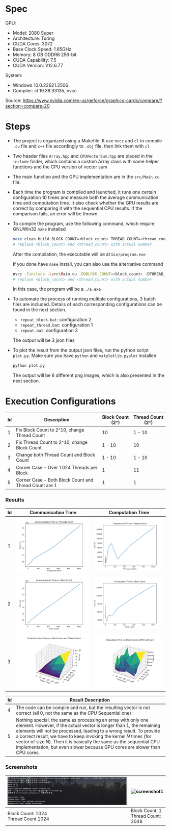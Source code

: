 # Spec

GPU: 

* Model: 2080 Super
* Architecture: Turing 
* CUDA Cores: 3072
* Base Clock Speed: 1.65GHz
* Memory: 8 GB GDDR6 256-bit
* CUDA Capability: 7.5
* CUDA Version: V12.6.77

System: 

* Windows 10.0.22621.2506
* Compiler: cl 19.38.33135, nvcc

Source: https://www.nvidia.com/en-us/geforce/graphics-cards/compare/?section=compare-20

# Steps

* The project is organized using a Makefile. It use `nvcc` and `cl` to compile `.cu` file and `c++` file accordingly to `.obj` file, then link them with `cl` 

* Two header files `Array.hpp` and `CPUVectorSum.hpp` are placed in the `include` folder, which contains a custom Array class with some helper functions and the CPU version of vector sum 

* The main function and the GPU implementation are in the `src/Main.cu` file. 

* Each time the program is compiled and launched, it runs one certain configuration 10 times and measure both the average communication time and computation time. It also check whether the GPU results are correct by comparing it with the sequential CPU results. If the comparison fails, an error will be thrown. 

* To compile the program, use the following command, which require GNUWin32 `make` installed 

  ```sh
  make clean build BLOCK_COUNT=<block_count> THREAD_COUNT=<thread_count>
  # replace <block_count> and <thread_count> with actual number
  ```

  After the compilation, the executable will be at `bin/program.exe`

  If you done have `make` install, you can also use the alternative command

  ```sh
  nvcc -Iinclude .\src\Main.cu -DDBLOCK_COUNT=<block_count> -DTHREAD_COUNT=<thread_count>
  # replace <block_count> and <thread_count> with actual number
  ```

  In this case, the program will be a `./a.exe`

* To automate the process of running multiple configurations, 3 batch files are included. Details of each corresponding configurations can be found in the next section. 

  * `repeat_block.bat`: configuration 2
  * `repeat_thread.bat`: configuration 1
  * `repeat.bat`: configuration 3

  The output will be 3 json files 

* To plot the result from the output json files, run the python script `plot.py`. Make sure you have `python` and `matplotlib.pyplot` installed 

  ```sh
  python plot.py
  ```

  The output will be 6 different png images, which is also presented in the next section.

# Execution Configurations

| Id   | Description                                           | Block Count (2^) | Thread Count (2^) |
| ---- | ----------------------------------------------------- | ---------------- | ----------------- |
| 1    | Fix Block Count to 2^10, change Thread Count          | 10               | 1 - 10            |
| 2    | Fix Thread Count to 2^10, change Block Count          | 1 - 10           | 10                |
| 3    | Change both Thread Count and Block Count              | 1 - 10           | 1 - 10            |
| 4    | Corner Case - Over 1024 Threads per Block             | 1                | 11                |
| 5    | Corner Case - Both Block Count and Thread Count are 1 | 1                | 1                 |

### Results

| Id   | Communication Time                                           | Computation Time                                          |
| ---- | ------------------------------------------------------------ | --------------------------------------------------------- |
| 1    | ![thread_communication](./imgs/thread_communication_time.png) | ![thread_computation](./imgs/thread_computation_time.png) |
| 2    | ![block_communication](./imgs/block_communication_time.png)  | ![block_computation](./imgs/block_computation_time.png)   |
| 3    | ![communication](./imgs/communication_time.png)              | ![computation](./imgs/computation_time.png)               |

| Id   | Result Description                                           |
| ---- | ------------------------------------------------------------ |
| 4    | The code can be compile and run, but the resulting vector is not correct (all 0, not the same as the CPU Sequential one) |
| 5    | Nothing special, the same as processing an array with only one element. However, if the actual vector is longer than 1, the remaining elements will not be processed, leading to a wrong result. To provide a correct result, we have to keep invoking the kernel $N$ times (for vector of size $N$). Then it is basically the same as the sequential CPU implementation, but even slower because GPU cores are slower than CPU cores. |

### Screenshots

| ![screenshot1](./imgs/screenshot1.png)   | ![screenshot1](./imgs/screenshot2.png) |
| ---------------------------------------- | -------------------------------------- |
| Block Count: 1024<br />Thread Count 1024 | Block Count: 1<br />Thread Count: 2048 |

